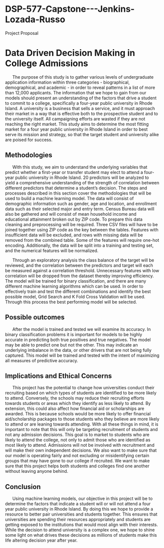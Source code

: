 # DSP-577-Capstone---Jenkins-Lozada-Russo
Project Proposal

# Data Driven Decision Making in College Admissions

&nbsp;&nbsp;&nbsp;&nbsp;&nbsp; The purpose of this study is to gather various levels of undergraduate application information within three categories - biographical, demographical, and academic - in order to reveal patterns in a list of more than 12,000 applicants. The information that we hope to gain from our models should present an understanding of the factors that drive a student to commit to a college, specifically a four-year public university in Rhode Island. A university is a business that sells a service, and it must approach their market in a way that is effective both to the prospective student and to the university itself. All campaigning efforts are wasted if they are not reaching the right market. This study aims to determine the most fitting market for a four year public university in Rhode Island in order to best serve its mission and strategy, so that the target student and university alike are poised for success.
 
## Methodologies

&nbsp;&nbsp;&nbsp;&nbsp;&nbsp; With this study, we aim to understand the underlying variables that predict whether a first-year or transfer student may elect to attend a four-year public university in Rhode Island. 20 predictors will be analyzed to yield a comprehensive understanding of the strength of correlation between different predictors that determine a student’s decision. The steps and processes described in this section cover the methodologies that will be used to build a machine learning model.
The data will consist of demographic information such as gender, age and location, and enrollment data such as their selected major and entry term. Census Bureau data will also be gathered and will consist of mean household income and educational attainment broken out by ZIP code. To prepare this data cleaning and preprocessing will be required. Three CSV files will have to be joined together using ZIP code as the key between the tables. Features with insufficient data will be excluded, and rows with missing data will be removed from the combined table. Some of the features will require one-hot encoding. Additionally, the data will be split into a training and testing set, and the numerical features will be normalized.

&nbsp;&nbsp;&nbsp;&nbsp;&nbsp; Through an exploratory analysis the class balance of the target will be reviewed, and the correlation between the predictors and target will each be measured against a correlation threshold. Unnecessary features with low correlation will be dropped from the dataset thereby improving efficiency. The model will be trained for binary classification, and there are many different machine learning algorithms which can be used. In order to effectively train and test the different combinations and identify the best possible model, Grid Search and K Fold Cross Validation will be used. Through this process the best performing model will be selected. 

## Possible outcomes 
&nbsp;&nbsp;&nbsp;&nbsp;&nbsp; After the model is trained and tested we will examine its accuracy. In binary classification problems it is important for models to be highly accurate in predicting both true positives and true negatives. The model may be able to predict one but not the other. This may indicate an underlying imbalance in the data, or other drivers that are not being fully captured. This model will be trained and tested with the intent of maximizing all measures of predictive accuracy. 

## Implications and Ethical Concerns
&nbsp;&nbsp;&nbsp;&nbsp;&nbsp; This project has the potential to change how universities conduct their recruiting based on which types of students are identified to be more likely to attend. Conversely, the schools may reduce their recruiting efforts towards students or areas which they identify as less likely to attend. By extension, this could also affect how financial aid or scholarships are awarded. This is because schools would be more likely to offer financial aid/scholarship packages to those students who they believe are more likely to attend or are leaning towards attending. With all these things in mind, it is important to note that this will only be targeting recruitment of students and not any admission decisions. This goal is to market to students who are likely to attend the college, not only to admit those who are identified as most likely to attend. Admissions will not be involved with recruitment and will make their own independent decisions. We also want to make sure that our model is operating fairly and not excluding or misidentifying certain groups that may have gone to our college if recruited. We want to make sure that this project helps both students and colleges find one another without leaving anyone behind.

## Conclusion
&nbsp;&nbsp;&nbsp;&nbsp;&nbsp; Using machine learning models, our objective in this project will be to determine the factors that indicate a student will or will not attend a four year public university in Rhode Island. By doing this we hope to provide a resource to better pair universities and students together. This ensures that universities are spending their resources appropriately and students are getting exposed to the institutions that would most align with their interests. While the decision to attend university is a complex one, we hope to shine some light on what drives these decisions as millions of students make this life altering decision year after year.

